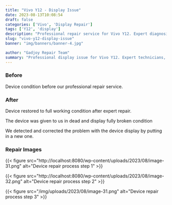 ```yaml
---
title: "Vivo Y12 - Display Issue"
date: 2023-08-13T10:08:54
draft: false
categories: ['Vivo', 'Display Repair']
tags: ['Y12', 'display']
description: "Professional repair service for Vivo Y12. Expert diagnosis and quality repairs in Bangalore."
slug: "vivo-y12-display-issue"
banner: "img/banners/banner-4.jpg"

author: "Gadjoy Repair Team"
summary: "Professional display issue for Vivo Y12. Expert technicians, quality parts, warranty included."
---
```


### Before

Device condition before our professional repair service.

### After

Device restored to full working condition after expert repair.

The device was given to us in dead and display fully broken condition

We detected and corrected the problem with the device display by putting in a new one.

### Repair Images

{{< figure src="http://localhost:8080/wp-content/uploads/2023/08/image-31.png" alt="Device repair process step 1" >}}

{{< figure src="http://localhost:8080/wp-content/uploads/2023/08/image-32.png" alt="Device repair process step 2" >}}

{{< figure src="/img/uploads/2023/08/image-31.png" alt="Device repair process step 3" >}}

